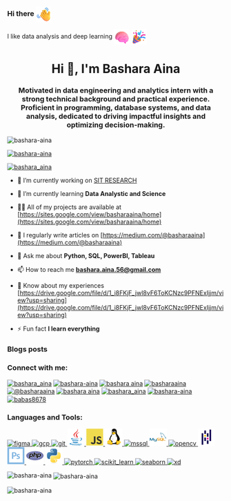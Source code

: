 

### Hi there <img align=center src="Resources/Hand.png" alt="Waving Hand" width="36" height="36" />

I like data analysis and deep learning <img align=center src="Resources/Brain.png" alt="Brain" width="36" height="36" /> <img align=center src="Resources/Confetti.png" alt="Party Popper" width="36" height="36"/>

<h1 align="center">Hi 👋, I'm Bashara Aina</h1>
<h3 align="center">Motivated in data engineering and analytics intern with a strong technical background and practical experience. Proficient in programming, database systems, and data analysis, dedicated to driving impactful insights and optimizing decision-making.</h3>

<p align="left"> <img src="https://komarev.com/ghpvc/?username=bashara-aina&label=Profile%20views&color=0e75b6&style=flat" alt="bashara-aina" /> </p>

<p align="left"> <a href="https://github.com/ryo-ma/github-profile-trophy"><img src="https://github-profile-trophy.vercel.app/?username=bashara-aina" alt="bashara-aina" /></a> </p>

<p align="left"> <a href="https://twitter.com/bashara_aina" target="blank"><img src="https://img.shields.io/twitter/follow/bashara_aina?logo=twitter&style=for-the-badge" alt="bashara_aina" /></a> </p>

- 🔭 I’m currently working on [SIT RESEARCH](https://github.com/Bashara-aina/SIT_Research)

- 🌱 I’m currently learning **Data Analystic and Science**

- 👨‍💻 All of my projects are available at [https://sites.google.com/view/basharaaina/home](https://sites.google.com/view/basharaaina/home)

- 📝 I regularly write articles on [https://medium.com/@basharaaina](https://medium.com/@basharaaina)

- 💬 Ask me about **Python, SQL, PowerBI, Tableau**

- 📫 How to reach me **bashara.aina.56@gmail.com**

- 📄 Know about my experiences [https://drive.google.com/file/d/1_i8FKjF_jwl8vF6ToKCNzc9PFNExIjjm/view?usp=sharing](https://drive.google.com/file/d/1_i8FKjF_jwl8vF6ToKCNzc9PFNExIjjm/view?usp=sharing)

- ⚡ Fun fact **I learn everything**

### Blogs posts
<!-- BLOG-POST-LIST:START -->
<!-- BLOG-POST-LIST:END -->

<h3 align="left">Connect with me:</h3>
<p align="left">
<a href="https://twitter.com/bashara_aina" target="blank"><img align="center" src="https://raw.githubusercontent.com/rahuldkjain/github-profile-readme-generator/master/src/images/icons/Social/twitter.svg" alt="bashara_aina" height="30" width="40" /></a>
<a href="https://linkedin.com/in/bashara-aina" target="blank"><img align="center" src="https://raw.githubusercontent.com/rahuldkjain/github-profile-readme-generator/master/src/images/icons/Social/linked-in-alt.svg" alt="bashara-aina" height="30" width="40" /></a>
<a href="https://fb.com/bashara aina" target="blank"><img align="center" src="https://raw.githubusercontent.com/rahuldkjain/github-profile-readme-generator/master/src/images/icons/Social/facebook.svg" alt="bashara aina" height="30" width="40" /></a>
<a href="https://instagram.com/basharaaina" target="blank"><img align="center" src="https://raw.githubusercontent.com/rahuldkjain/github-profile-readme-generator/master/src/images/icons/Social/instagram.svg" alt="basharaaina" height="30" width="40" /></a>
<a href="https://medium.com/@basharaaina" target="blank"><img align="center" src="https://raw.githubusercontent.com/rahuldkjain/github-profile-readme-generator/master/src/images/icons/Social/medium.svg" alt="@basharaaina" height="30" width="40" /></a>
<a href="https://www.youtube.com/c/bashara aina" target="blank"><img align="center" src="https://raw.githubusercontent.com/rahuldkjain/github-profile-readme-generator/master/src/images/icons/Social/youtube.svg" alt="bashara aina" height="30" width="40" /></a>
<a href="https://www.hackerrank.com/bashara_aina" target="blank"><img align="center" src="https://raw.githubusercontent.com/rahuldkjain/github-profile-readme-generator/master/src/images/icons/Social/hackerrank.svg" alt="bashara_aina" height="30" width="40" /></a>
<a href="https://www.leetcode.com/bashara-aina" target="blank"><img align="center" src="https://raw.githubusercontent.com/rahuldkjain/github-profile-readme-generator/master/src/images/icons/Social/leet-code.svg" alt="bashara-aina" height="30" width="40" /></a>
<a href="https://discord.gg/babas8678" target="blank"><img align="center" src="https://raw.githubusercontent.com/rahuldkjain/github-profile-readme-generator/master/src/images/icons/Social/discord.svg" alt="babas8678" height="30" width="40" /></a>
</p>

<h3 align="left">Languages and Tools:</h3>
<p align="left"> <a href="https://www.figma.com/" target="_blank" rel="noreferrer"> <img src="https://www.vectorlogo.zone/logos/figma/figma-icon.svg" alt="figma" width="40" height="40"/> </a> <a href="https://cloud.google.com" target="_blank" rel="noreferrer"> <img src="https://www.vectorlogo.zone/logos/google_cloud/google_cloud-icon.svg" alt="gcp" width="40" height="40"/> </a> <a href="https://git-scm.com/" target="_blank" rel="noreferrer"> <img src="https://www.vectorlogo.zone/logos/git-scm/git-scm-icon.svg" alt="git" width="40" height="40"/> </a> <a href="https://www.java.com" target="_blank" rel="noreferrer"> <img src="https://raw.githubusercontent.com/devicons/devicon/master/icons/java/java-original.svg" alt="java" width="40" height="40"/> </a> <a href="https://developer.mozilla.org/en-US/docs/Web/JavaScript" target="_blank" rel="noreferrer"> <img src="https://raw.githubusercontent.com/devicons/devicon/master/icons/javascript/javascript-original.svg" alt="javascript" width="40" height="40"/> </a> <a href="https://www.linux.org/" target="_blank" rel="noreferrer"> <img src="https://raw.githubusercontent.com/devicons/devicon/master/icons/linux/linux-original.svg" alt="linux" width="40" height="40"/> </a> <a href="https://www.microsoft.com/en-us/sql-server" target="_blank" rel="noreferrer"> <img src="https://www.svgrepo.com/show/303229/microsoft-sql-server-logo.svg" alt="mssql" width="40" height="40"/> </a> <a href="https://www.mysql.com/" target="_blank" rel="noreferrer"> <img src="https://raw.githubusercontent.com/devicons/devicon/master/icons/mysql/mysql-original-wordmark.svg" alt="mysql" width="40" height="40"/> </a> <a href="https://opencv.org/" target="_blank" rel="noreferrer"> <img src="https://www.vectorlogo.zone/logos/opencv/opencv-icon.svg" alt="opencv" width="40" height="40"/> </a> <a href="https://pandas.pydata.org/" target="_blank" rel="noreferrer"> <img src="https://raw.githubusercontent.com/devicons/devicon/2ae2a900d2f041da66e950e4d48052658d850630/icons/pandas/pandas-original.svg" alt="pandas" width="40" height="40"/> </a> <a href="https://www.photoshop.com/en" target="_blank" rel="noreferrer"> <img src="https://raw.githubusercontent.com/devicons/devicon/master/icons/photoshop/photoshop-line.svg" alt="photoshop" width="40" height="40"/> </a> <a href="https://www.php.net" target="_blank" rel="noreferrer"> <img src="https://raw.githubusercontent.com/devicons/devicon/master/icons/php/php-original.svg" alt="php" width="40" height="40"/> </a> <a href="https://www.python.org" target="_blank" rel="noreferrer"> <img src="https://raw.githubusercontent.com/devicons/devicon/master/icons/python/python-original.svg" alt="python" width="40" height="40"/> </a> <a href="https://pytorch.org/" target="_blank" rel="noreferrer"> <img src="https://www.vectorlogo.zone/logos/pytorch/pytorch-icon.svg" alt="pytorch" width="40" height="40"/> </a> <a href="https://scikit-learn.org/" target="_blank" rel="noreferrer"> <img src="https://upload.wikimedia.org/wikipedia/commons/0/05/Scikit_learn_logo_small.svg" alt="scikit_learn" width="40" height="40"/> </a> <a href="https://seaborn.pydata.org/" target="_blank" rel="noreferrer"> <img src="https://seaborn.pydata.org/_images/logo-mark-lightbg.svg" alt="seaborn" width="40" height="40"/> </a> <a href="https://www.adobe.com/products/xd.html" target="_blank" rel="noreferrer"> <img src="https://cdn.worldvectorlogo.com/logos/adobe-xd.svg" alt="xd" width="40" height="40"/> </a> </p>

<p><img align="left" src="https://github-readme-stats.vercel.app/api/top-langs?username=bashara-aina&show_icons=true&locale=en&layout=compact" alt="bashara-aina" /></p>

<p>&nbsp;<img align="center" src="https://github-readme-stats.vercel.app/api?username=bashara-aina&show_icons=true&locale=en" alt="bashara-aina" /></p>

<p><img align="center" src="https://github-readme-streak-stats.herokuapp.com/?user=bashara-aina&" alt="bashara-aina" /></p>

